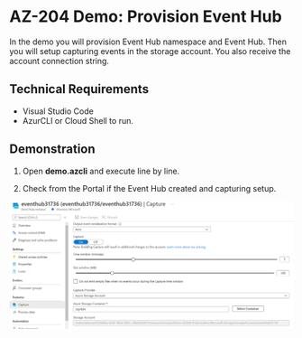 # AZ-204 Demo: Provision Event Hub

In the demo you will provision Event Hub namespace and Event Hub. Then you will setup capturing events in the storage account. You also receive the account connection string.

## Technical Requirements

- Visual Studio Code
- AzurCLI or Cloud Shell to run. 

## Demonstration

1. Open **demo.azcli** and execute line by line.

1. Check from the Portal if the Event Hub created and capturing setup.

![capture](capture.png)